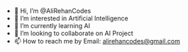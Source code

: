 - 👋 Hi, I’m @AliRehanCodes
- 👀 I’m interested in Artificial Intelligence 
- 🌱 I’m currently learning AI
- 💞️ I’m looking to collaborate on AI Project
- 📫 How to reach me by Email: alirehancodes@gmail.com

<!---
AliRehanCodes/AliRehanCodes is a ✨ special ✨ repository because its `README.md` (this file) appears on your GitHub profile.
You can click the Preview link to take a look at your changes.
--->
